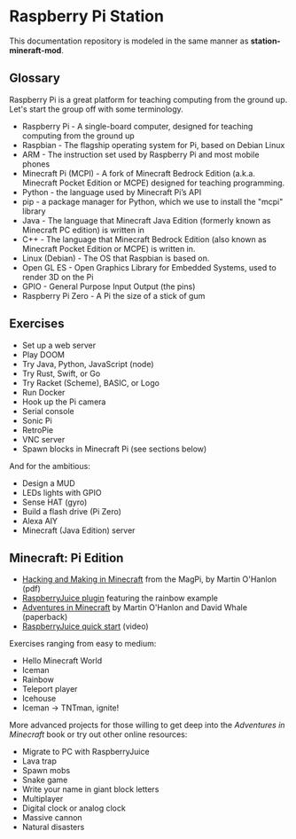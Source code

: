 # Raspberry Pi Station

This documentation repository is modeled in the same manner
as **station-mineraft-mod**.

## Glossary

Raspberry Pi is a great platform for teaching computing from the ground up.
Let's start the group off with some terminology.

* Raspberry Pi - A single-board computer, designed for teaching computing from the ground up
* Raspbian - The flagship operating system for Pi, based on Debian Linux
* ARM - The instruction set used by Raspberry Pi and most mobile phones
* Minecraft Pi (MCPI) - A fork of Minecraft Bedrock Edition (a.k.a. Minecraft Pocket Edition or MCPE) designed for teaching programming.
* Python - the language used by Minecraft Pi’s API
* pip - a package manager for Python, which we use to install the "mcpi" library
* Java - The language that Minecraft Java Edition (formerly known as Minecraft PC edition) is written in
* C++ - The language that Minecraft Bedrock Edition (also known as Minecraft Pocket Edition or MCPE) is written in.
* Linux (Debian) - The OS that Raspbian is based on.
* Open GL ES - Open Graphics Library for Embedded Systems, used to render 3D on the Pi
* GPIO - General Purpose Input Output (the pins)
* Raspberry Pi Zero - A Pi the size of a stick of gum

## Exercises

* Set up a web server
* Play DOOM
* Try Java, Python, JavaScript (node)
* Try Rust, Swift, or Go
* Try Racket (Scheme), BASIC, or Logo
* Run Docker
* Hook up the Pi camera
* Serial console
* Sonic Pi
* RetroPie
* VNC server
* Spawn blocks in Minecraft Pi (see sections below)

And for the ambitious:

* Design a MUD
* LEDs lights with GPIO
* Sense HAT (gyro)
* Build a flash drive (Pi Zero)
* Alexa AIY
* Minecraft (Java Edition) server

## Minecraft: Pi Edition

* [Hacking and Making in Minecraft](https://www.raspberrypi.org/magpi-issues/Essentials_Minecraft_v1.pdf) from the MagPi, by Martin O'Hanlon (pdf)
* [RaspberryJuice plugin](https://dev.bukkit.org/projects/raspberryjuice) featuring the rainbow example
* [Adventures in Minecraft](https://www.amazon.com/Adventures-Minecraft-David-Whale-ebook/dp/B076XNCRWV) by Martin O'Hanlon and David Whale (paperback)
* [RaspberryJuice quick start](https://www.youtube.com/watch?v=I-16uPlGK9E) (video)

Exercises ranging from easy to medium:

* Hello Minecraft World
* Iceman
* Rainbow
* Teleport player
* Icehouse
* Iceman -> TNTman, ignite!

More advanced projects for those willing to get deep into the *Adventures in Minecraft* book or try out other online resources:

* Migrate to PC with RaspberryJuice
* Lava trap
* Spawn mobs
* Snake game
* Write your name in giant block letters
* Multiplayer
* Digital clock or analog clock
* Massive cannon
* Natural disasters
